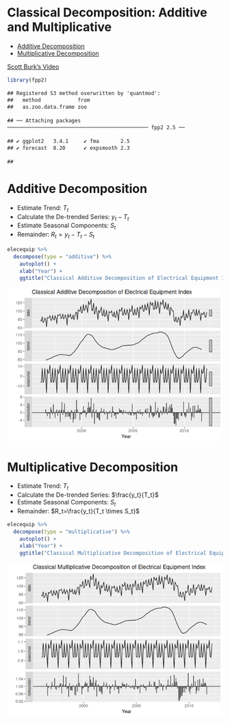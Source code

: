 Classical Decomposition: Additive and Multiplicative
================

- <a href="#additive-decomposition"
  id="toc-additive-decomposition">Additive Decomposition</a>
- <a href="#multiplicative-decomposition"
  id="toc-multiplicative-decomposition">Multiplicative Decomposition</a>

[Scott Burk’s
Video](https://www.youtube.com/watch?v=vHoxz8ArxMQ&list=PLX-TyAzMwGs-I3i5uiCin37VFMSy4c50F&index=9)

``` r
library(fpp2)
```

    ## Registered S3 method overwritten by 'quantmod':
    ##   method            from
    ##   as.zoo.data.frame zoo

    ## ── Attaching packages ────────────────────────────────────────────── fpp2 2.5 ──

    ## ✔ ggplot2   3.4.1     ✔ fma       2.5  
    ## ✔ forecast  8.20      ✔ expsmooth 2.3

    ## 

# Additive Decomposition

- Estimate Trend: $T_t$
- Calculate the De-trended Series: $y_t-T_t$
- Estimate Seasonal Components: $S_t$
- Remainder: $R_t=y_t-T_t-S_t$

``` r
elecequip %>% 
  decompose(type = "additive") %>%
    autoplot() +
    xlab("Year") +
    ggtitle("Classical Additive Decomposition of Electrical Equipment Index")
```

![](09ClassicalDecomposition_files/figure-gfm/unnamed-chunk-2-1.png)<!-- -->

# Multiplicative Decomposition

- Estimate Trend: $T_t$
- Calculate the De-trended Series: $\frac{y_t}{T_t}$
- Estimate Seasonal Components: $S_t$
- Remainder: $R_t=\frac{y_t}{T_t \times S_t}$

``` r
elecequip %>% 
  decompose(type = "multiplicative") %>%
    autoplot() +
    xlab("Year") +
    ggtitle("Classical Multiplicative Decomposition of Electrical Equipment Index")
```

![](09ClassicalDecomposition_files/figure-gfm/unnamed-chunk-3-1.png)<!-- -->
